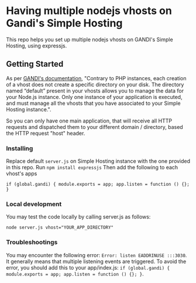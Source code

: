 # Having multiple nodejs vhosts on Gandi's Simple Hosting
This repo helps you set up multiple nodejs vhosts on GANDI's Simple Hosting, using expressjs.

## Getting Started

As per [GANDI's documentation](https://wiki.gandi.net/en/simple/instance/nodejs), "Contrary to PHP instances, each creation of a vhost does not create a specific directory on your disk. The directory named “default” present in your vhosts allows you to manage the data for your Node.js instance. Only one instance of your application is executed, and must manage all the vhosts that you have associated to your Simple Hosting instance.".

So you can only have one main application, that will receive all HTTP requests and dispatched them to your different domain / directory, based the HTTP request "host" header.

### Installing

Replace default `server.js` on Simple Hosting instance with the one provided in this repo.
Run ```npm install expressjs```
Then add the following to each vhost's apps
```
if (global.gandi) { module.exports = app; app.listen = function () {}; }
```

### Local development
You may test the code locally by calling server.js as follows:
```
node server.js vhost="YOUR_APP_DIRECTORY"
```

### Troubleshootings
You may encounter the following error: `Error: listen EADDRINUSE :::3030`. It generally means that multiple listening events are triggered. To avoid the error, you should add this to your app/index.js: `if (global.gandi) { module.exports = app; app.listen = function () {}; }`.
